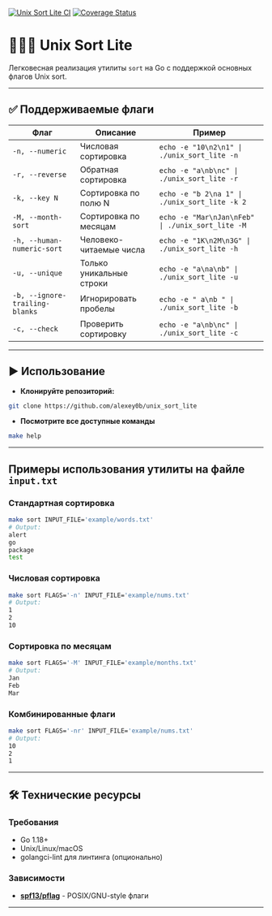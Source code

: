 [![Unix Sort Lite CI](https://github.com/alexey0b/unix_sort_lite/actions/workflows/ci.yaml/badge.svg)](https://github.com/alexey0b/unix_sort_lite/actions/workflows/ci.yaml)
[![Coverage Status](https://coveralls.io/repos/github/alexey0b/unix_sort_lite/badge.svg?branch=main)](https://coveralls.io/github/alexey0b/unix_sort_lite?branch=main)

# 🧘🏼‍♀️ Unix Sort Lite

Легковесная реализация утилиты `sort` на Go с поддержкой основных флагов Unix sort.

---

## ✅ Поддерживаемые флаги

| Флаг                           | Описание                 | Пример                                           |
| ------------------------------ | ------------------------ | ------------------------------------------------ |
| `-n, --numeric`                | Числовая сортировка      | `echo -e "10\n2\n1" \| ./unix_sort_lite -n`      |
| `-r, --reverse`                | Обратная сортировка      | `echo -e "a\nb\nc" \| ./unix_sort_lite -r`       |
| `-k, --key N`                  | Сортировка по полю N     | `echo -e "b 2\na 1" \| ./unix_sort_lite -k 2`    |
| `-M, --month-sort`             | Сортировка по месяцам    | `echo -e "Mar\nJan\nFeb" \| ./unix_sort_lite -M` |
| `-h, --human-numeric-sort`     | Человеко-читаемые числа  | `echo -e "1K\n2M\n3G" \| ./unix_sort_lite -h`    |
| `-u, --unique`                 | Только уникальные строки | `echo -e "a\na\nb" \| ./unix_sort_lite -u`       |
| `-b, --ignore-trailing-blanks` | Игнорировать пробелы     | `echo -e " a\nb " \| ./unix_sort_lite -b`        |
| `-c, --check`                  | Проверить сортировку     | `echo -e "a\nb\nc" \| ./unix_sort_lite -c`       |

---

## ▶️ Использование

- **Клонируйте репозиторий:**

```bash
git clone https://github.com/alexey0b/unix_sort_lite
```

- **Посмотрите все доступные команды**

```bash
make help
```

---

## Примеры использования утилиты на файле `input.txt`

### Стандартная сортировка

```bash
make sort INPUT_FILE='example/words.txt'
# Output:
alert
go
package
test
```

### Числовая сортировка

```bash
make sort FLAGS='-n' INPUT_FILE='example/nums.txt'
# Output:
1
2
10
```

### Сортировка по месяцам

```bash
make sort FLAGS='-M' INPUT_FILE='example/months.txt'
# Output:
Jan
Feb
Mar
```

### Комбинированные флаги

```bash
make sort FLAGS='-nr' INPUT_FILE='example/nums.txt'
# Output:
10
2
1
```

---

## 🛠️ Технические ресурсы

### Требования

- Go 1.18+
- Unix/Linux/macOS
- golangci-lint для линтинга (опционально)

### Зависимости

- **[spf13/pflag](https://github.com/spf13/pflag)** - POSIX/GNU-style флаги

---
